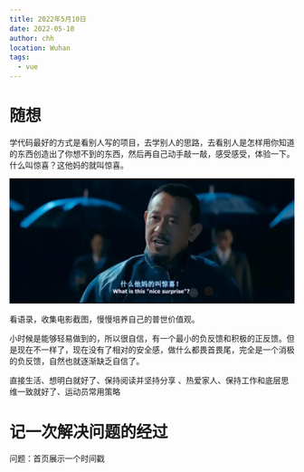 ```yaml
---
title: 2022年5月10日
date: 2022-05-10
author: chh
location: Wuhan  
tags: 
  - vue
---
```


# 随想

学代码最好的方式是看别人写的项目，去学别人的思路，去看别人是怎样用你知道的东西创造出了你想不到的东西，然后再自己动手敲一敲，感受感受，体验一下。什么叫惊喜？这他妈的就叫惊喜。

![1](./imgs/1652264863651.jpg)

看语录，收集电影截图，慢慢培养自己的普世价值观。

小时候是能够轻易做到的，所以很自信，有一个最小的负反馈和积极的正反馈。但是现在不一样了，现在没有了相对的安全感，做什么都畏首畏尾，完全是一个消极的负反馈，自然也就逐渐缺乏自信了。


直接生活、想明白就好了、保持阅读并坚持分享
、热爱家人、保持工作和底层思维一致就好了、运动员常用策略


# 记一次解决问题的经过

问题：首页展示一个时间戳
